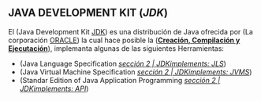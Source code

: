 ## JAVA DEVELOPMENT KIT (_JDK_)

El (Java Development Kit [JDK](https://en.wikipedia.org/wiki/Java_Development_Kit)) es una distribución de Java 
ofrecida por (La corporación [ORACLE](https://en.wikipedia.org/wiki/Oracle_Corporation)) la cual hace posible la
([**Creación, Compilación y Ejecutación**](\00_Definiciones.md)), implemanta algunas de las siguientes Herramientas:

- (Java Language Specification [_sección 2 | JDKimplements: JLS_](\00_Definiciones.md))
- (Java Virtual Machine Specification [_sección 2 | JDKimplements: JVMS_](\00_Definiciones.md))
- (Standar Edition of Java Application Programming [_sección 2 | JDKimplements: API_](\00_Definiciones.md))
